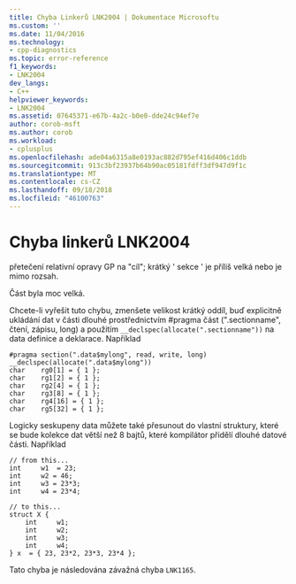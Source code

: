 ```yaml
---
title: Chyba Linkerů LNK2004 | Dokumentace Microsoftu
ms.custom: ''
ms.date: 11/04/2016
ms.technology:
- cpp-diagnostics
ms.topic: error-reference
f1_keywords:
- LNK2004
dev_langs:
- C++
helpviewer_keywords:
- LNK2004
ms.assetid: 07645371-e67b-4a2c-b0e0-dde24c94ef7e
author: corob-msft
ms.author: corob
ms.workload:
- cplusplus
ms.openlocfilehash: ade04a6315a8e0193ac882d795ef416d406c1ddb
ms.sourcegitcommit: 913c3bf23937b64b90ac05181fdff3df947d9f1c
ms.translationtype: MT
ms.contentlocale: cs-CZ
ms.lasthandoff: 09/18/2018
ms.locfileid: "46100763"
---
```

# <a name="linker-tools-error-lnk2004"></a>Chyba linkerů LNK2004

přetečení relativní opravy GP na "cíl"; krátký ' sekce ' je příliš velká nebo je mimo rozsah.

Část byla moc velká.

Chcete-li vyřešit tuto chybu, zmenšete velikost krátký oddíl, buď explicitně ukládání dat v části dlouhé prostřednictvím #pragma část (".sectionname", čtení, zápisu, long) a použitím `__declspec(allocate(".sectionname"))` na data definice a deklarace.  Například

```
#pragma section(".data$mylong", read, write, long)
__declspec(allocate(".data$mylong"))
char    rg0[1] = { 1 };
char    rg1[2] = { 1 };
char    rg2[4] = { 1 };
char    rg3[8] = { 1 };
char    rg4[16] = { 1 };
char    rg5[32] = { 1 };
```

Logicky seskupeny data můžete také přesunout do vlastní struktury, které se bude kolekce dat větší než 8 bajtů, které kompilátor přidělí dlouhé datové části.  Například

```
// from this...
int     w1  = 23;
int     w2 = 46;
int     w3 = 23*3;
int     w4 = 23*4;

// to this...
struct X {
    int     w1;
    int     w2;
    int     w3;
    int     w4;
} x  = { 23, 23*2, 23*3, 23*4 };

```

Tato chyba je následována závažná chyba `LNK1165`.